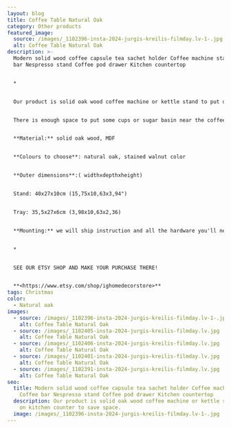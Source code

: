 ```yaml
---
layout: blog
title: Coffee Table Natural Oak
category: Other products
featured_image:
  source: /images/_1102396-insta-2024-jurgis-kreilis-filmday.lv-1-.jpg
  alt: Coffee Table Natural Oak
description: >-
  Modern solid wood coffee capsule tea sachet holder Coffee machine stand Coffee
  bar Nespresso stand Coffee pod drawer Kitchen countertop


  *


  Our product is solid oak wood coffee machine or kettle stand to put on kitchen counter to save space. Under the stand there is a removable tray, also made of an oak frame with a painted MDF bottom. 


  There is enough space to put some cups or sugar basin near the coffee machine. Since the tray is removable, you can use it to store coffee capsules or tea bags or use it to serve your drinks and snacks.


  **Material:** solid oak wood, MDF


  **Colours to choose**: natural oak, stained walnut color


  **Outer dimensions**:( widthxdepthxheight)


  Stand: 40x27x10cm (15,75x10,63x3,94")


  Tray: 35,5x27x6cm (3,98x10,63x2,36)


  **Mounting:** we will ship instruction and all the hardware you'll need to install together with product.


  *


  SEE OUR ETSY SHOP AND MAKE YOUR PURCHASE THERE!


  **<https://www.etsy.com/shop/ighomedecorstore>**
tags: Christmas
color:
  - Natural oak
images:
  - source: /images/_1102396-insta-2024-jurgis-kreilis-filmday.lv-1-.jpg
    alt: Coffee Table Natural Oak
  - source: /images/_1102405-insta-2024-jurgis-kreilis-filmday.lv.jpg
    alt: Coffee Table Natural Oak
  - source: /images/_1102406-insta-2024-jurgis-kreilis-filmday.lv.jpg
    alt: Coffee Table Natural Oak
  - source: /images/_1102401-insta-2024-jurgis-kreilis-filmday.lv.jpg
    alt: Coffee Table Natural Oak
  - source: /images/_1102391-insta-2024-jurgis-kreilis-filmday.lv.jpg
    alt: Coffee Table Natural Oak
seo:
  title: Modern solid wood coffee capsule tea sachet holder Coffee machine stand
    Coffee bar Nespresso stand Coffee pod drawer Kitchen countertop
  description: Our product is solid oak wood coffee machine or kettle stand to put
    on kitchen counter to save space.
  image: /images/_1102396-insta-2024-jurgis-kreilis-filmday.lv-1-.jpg
---
```

